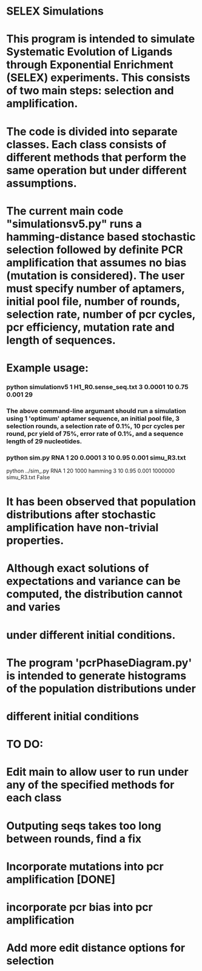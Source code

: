 # SELEX Simulations
# This program is intended to simulate Systematic Evolution of Ligands through Exponential Enrichment (SELEX) experiments. This consists of two main steps: selection and amplification.

# The code is divided into separate classes. Each class consists of different methods that perform the same operation but under different assumptions. 

# The current main code "simulationsv5.py" runs a hamming-distance based stochastic selection followed by definite PCR amplification that assumes no bias (mutation is considered). The user must specify number of aptamers, initial pool file, number of rounds, selection rate, number of pcr cycles, pcr efficiency, mutation rate and length of sequences. 

# Example usage:
### python simulationv5 1 H1_R0.sense_seq.txt 3 0.0001 10 0.75 0.001 29
### The above command-line argumant should run a simulation using 1 'optimum' aptamer sequence, an initial pool file, 3 selection rounds, a selection rate of 0.1%, 10 pcr cycles per round, pcr yield of 75%, error rate of 0.1%, and a sequence length of 29 nucleotides.
### python sim.py RNA 1 20 0.0001 3 10 0.95 0.001 simu_R3.txt
python ../sim_.py RNA 1 20 1000 hamming 3 10 0.95 0.001 1000000 simu_R3.txt False

# It has been observed that population distributions after stochastic amplification have non-trivial properties.
# Although exact solutions of expectations and variance can be computed, the distribution cannot and varies 
# under different initial conditions. 
# The program 'pcrPhaseDiagram.py' is intended to generate histograms of the population distributions under 
# different initial conditions


# TO DO:
# Edit main to allow user to run under any of the specified methods for each class
# Outputing seqs takes too long between rounds, find a fix
# Incorporate mutations into pcr amplification [DONE]
# incorporate pcr bias into pcr amplification
# Add more edit distance options for selection
